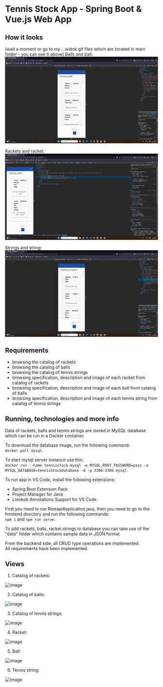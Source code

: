 # Tennis Stock App - Spring Boot & Vue.js Web App
## How it looks
(wait a moment or go to my ...widok.gif files which are located in main folder - you can see it above)
Balls and ball:
![](https://github.com/jaroslawwielgus/tennisStock/blob/main/piłki_i_piłka_widok.gif)

Rackets and racket:
![](https://github.com/jaroslawwielgus/tennisStock/blob/main/rakiety_i_rakieta_widok.gif)

Strings and string:
![](https://github.com/jaroslawwielgus/tennisStock/blob/main/naciągi_i_naciąg_widok.gif)

## Requirements
- browsing the catalog of rackets
- browsing the catalog of balls
- browsing the catalog of tennis strings
- browsing specification, description and image of each racket from catalog of rackets
- browsing specification, description and image of each ball from catalog of balls
- browsing specification, description and image of each tennis string from catalog of tennis strings

## Running, technologies and more info
Data of rackets, balls and tennis strings are stored in MySQL database which can be run in a Docker container.

To download the database image, run the following command:  
`docker pull mysql`.

To start mysql server instance use this:  
`docker run --name tennisstock-mysql -e MYSQL_ROOT_PASSWORD=pass -e MYSQL_DATABASE=tennisStockDatabase -d -p 3306:3306 mysql`.

To run app in VS Code, install the following extensions:
- Spring Boot Extension Pack
- Project Manager for Java
- Lombok Annotations Support for VS Code.

First you need to run RestapiApplication.java, then you need to go to the frontend directory and run the following commands:  
`npm i`  and   `npm run serve`.  

To add rackets, balls, racket strings to database you can take use of the "data" folder which contains sample data in JSON format.  

From the backend side, all CRUD type operations are implemented.  
All requirements have been implemented.

## Views
1. Catalog of rackets:  

![image](https://user-images.githubusercontent.com/80279763/212596173-0709a499-a082-496c-8709-6c6b4eebaf08.png)


2. Catalog of balls:  

![image](https://user-images.githubusercontent.com/80279763/212596201-7157d659-b963-43df-9a63-e654c50517f9.png)


3. Catalog of tennis strings:  

![image](https://user-images.githubusercontent.com/80279763/212596225-78c4906c-a6bd-46aa-b411-21731932f2d1.png)


4. Racket:  

![image](https://user-images.githubusercontent.com/80279763/212596284-b09daff6-eeb6-4874-9f94-d085f27097b6.png)


5. Ball:  

![image](https://user-images.githubusercontent.com/80279763/212596269-23a7959c-c243-43f3-8b91-2686a6d88959.png)


6. Tennis string:    

![image](https://user-images.githubusercontent.com/80279763/212596236-c43bb643-7523-473c-8a36-67c3aae7603b.png)


